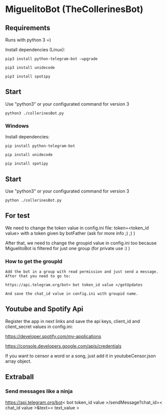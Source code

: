 # MiguelitoBot (TheCollerinesBot)

## Requirements

Runs with python 3 =)

Install dependencies (Linux):
```
pip3 install python-telegram-bot —upgrade
```
```
pip3 install unidecode
```
```
pip3 install spotipy
```
## Start

Use "python3" or your configurated command for version 3

```
python3 ./collerinesBot.py
```

### Windows
Install dependencies:
```
pip install python-telegram-bot
```
```
pip install unidecode
```
```
pip install spotipy
```
## Start

Use "python3" or your configurated command for version 3

```
python ./collerinesBot.py
```

## For test

We need to change the token value in config.ini file: token=<token_id value> with a token given by botFather (ask for more info ;) ;) )

After that, we need to change the groupid value in config.ini too because MiguelitoBot is filtered for just one group (for private use :) ) 

### How to get the groupId
```
Add the bot in a group with read permission and just send a message.
After that you need to go to:

https://api.telegram.org/bot< bot token_id value >/getUpdates

And save the chat_id value in config.ini with groupid name.
```

## Youtube and Spotify Api
Register the app in next links and save the api keys, client_id and client_secret values in config.ini:

https://developer.spotify.com/my-applications

https://console.developers.google.com/apis/credentials

If you want to censor a word or a song, just add it in youtubeCensor.json array object.

## Extraball
### Send messages like a ninja

https://api.telegram.org/bot< bot token_id value >/sendMessage?chat_id=< chat_id value >&text=< text_value >
